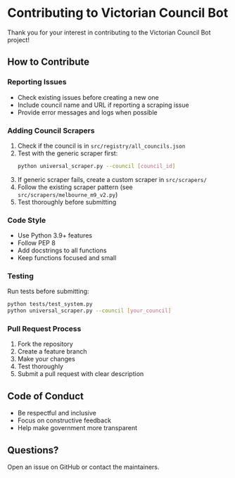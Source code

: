 # Contributing to Victorian Council Bot

Thank you for your interest in contributing to the Victorian Council Bot project!

## How to Contribute

### Reporting Issues
- Check existing issues before creating a new one
- Include council name and URL if reporting a scraping issue
- Provide error messages and logs when possible

### Adding Council Scrapers

1. Check if the council is in `src/registry/all_councils.json`
2. Test with the generic scraper first:
   ```bash
   python universal_scraper.py --council [council_id]
   ```
3. If generic scraper fails, create a custom scraper in `src/scrapers/`
4. Follow the existing scraper pattern (see `src/scrapers/melbourne_m9_v2.py`)
5. Test thoroughly before submitting

### Code Style
- Use Python 3.9+ features
- Follow PEP 8
- Add docstrings to all functions
- Keep functions focused and small

### Testing

Run tests before submitting:
```bash
python tests/test_system.py
python universal_scraper.py --council [your_council] 
```

### Pull Request Process

1. Fork the repository
2. Create a feature branch
3. Make your changes
4. Test thoroughly
5. Submit a pull request with clear description

## Code of Conduct

- Be respectful and inclusive
- Focus on constructive feedback
- Help make government more transparent

## Questions?

Open an issue on GitHub or contact the maintainers.
